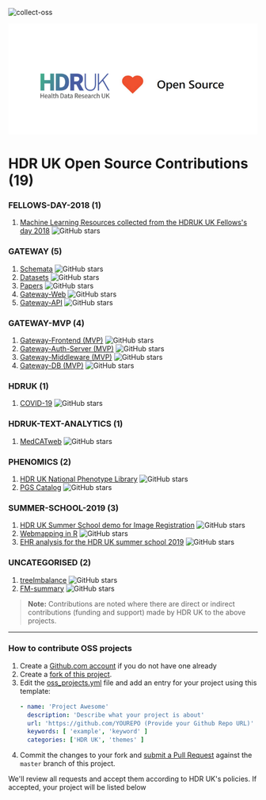 ![collect-oss](https://github.com/HDRUK/oss/workflows/collect-oss/badge.svg)
<p align="center">
  <img src="images/HDRUK_LOVE_OPEN_SOURCE.png">
</p>

# HDR UK Open Source Contributions (19)

### FELLOWS-DAY-2018 (1)
1. [Machine Learning Resources collected from the HDRUK UK Fellows's day 2018](https://github.com/alastair-droop/HDRUK-fellows-day-2018) ![GitHub stars](https://img.shields.io/github/stars/alastair-droop/HDRUK-fellows-day-2018?style=flat)


### GATEWAY (5)
1. [Schemata](https://github.com/HDRUK/schemata) ![GitHub stars](https://img.shields.io/github/stars/HDRUK/schemata?style=flat)
2. [Datasets](https://github.com/HDRUK/datasets) ![GitHub stars](https://img.shields.io/github/stars/HDRUK/datasets?style=flat)
3. [Papers](https://github.com/HDRUK/papers) ![GitHub stars](https://img.shields.io/github/stars/HDRUK/papers?style=flat)
4. [Gateway-Web](https://github.com/HDRUK/gateway-web) ![GitHub stars](https://img.shields.io/github/stars/HDRUK/gateway-web?style=flat)
5. [Gateway-API](https://github.com/HDRUK/gateway-api) ![GitHub stars](https://img.shields.io/github/stars/HDRUK/gateway-api?style=flat)


### GATEWAY-MVP (4)
1. [Gateway-Frontend (MVP)](https://github.com/HDRUK/Gateway-Frontend) ![GitHub stars](https://img.shields.io/github/stars/HDRUK/Gateway-Frontend?style=flat)
2. [Gateway-Auth-Server (MVP)](https://github.com/HDRUK/Gateway-Auth-Server) ![GitHub stars](https://img.shields.io/github/stars/HDRUK/Gateway-Auth-Server?style=flat)
3. [Gateway-Middleware (MVP)](https://github.com/HDRUK/Gateway-Middleware) ![GitHub stars](https://img.shields.io/github/stars/HDRUK/Gateway-Middleware?style=flat)
4. [Gateway-DB (MVP)](https://github.com/HDRUK/Gateway-DB) ![GitHub stars](https://img.shields.io/github/stars/HDRUK/Gateway-DB?style=flat)


### HDRUK (1)
1. [COVID-19](https://github.com/HDRUK/covid-19) ![GitHub stars](https://img.shields.io/github/stars/HDRUK/covid-19?style=flat)


### HDRUK-TEXT-ANALYTICS (1)
1. [MedCATweb](https://github.com/CogStack/MedCATtrainer) ![GitHub stars](https://img.shields.io/github/stars/CogStack/MedCATtrainer?style=flat)


### PHENOMICS (2)
1. [HDR UK National Phenotype Library](https://github.com/spiros/hdr-caliber-phenome-portal) ![GitHub stars](https://img.shields.io/github/stars/spiros/hdr-caliber-phenome-portal?style=flat)
2. [PGS Catalog](https://github.com/PGScatalog/PGS_Catalog) ![GitHub stars](https://img.shields.io/github/stars/PGScatalog/PGS_Catalog?style=flat)


### SUMMER-SCHOOL-2019 (3)
1. [HDR UK Summer School demo for Image Registration](https://github.com/bwpapiez/hdr_uk_demo) ![GitHub stars](https://img.shields.io/github/stars/bwpapiez/hdr_uk_demo?style=flat)
2. [Webmapping in R](https://github.com/alalexiou/HDR-UK_Webmapping_in_R) ![GitHub stars](https://img.shields.io/github/stars/alalexiou/HDR-UK_Webmapping_in_R?style=flat)
3. [EHR analysis for the HDR UK summer school 2019](https://github.com/athro/hdruk_summerschool_session1) ![GitHub stars](https://img.shields.io/github/stars/athro/hdruk_summerschool_session1?style=flat)


### UNCATEGORISED (2)
1. [treeImbalance](https://github.com/HDRUK/treeImbalance) ![GitHub stars](https://img.shields.io/github/stars/HDRUK/treeImbalance?style=flat)
2. [FM-summary](https://github.com/hailianghuang/FM-summary) ![GitHub stars](https://img.shields.io/github/stars/hailianghuang/FM-summary?style=flat)


> **Note:** Contributions are noted where there are direct or indirect contributions (funding and support) made by HDR UK to the above projects.

---
### How to contribute OSS projects

1. Create a [Github.com account](https://github.com/join) if you do not have one already
2. Create a [fork of this project](https://github.com/HDRUK/oss).
3. Edit the [oss_projects.yml](data/oss_projects.yml) file and add an entry for your project using this template:
   ```yaml
   - name: 'Project Awesome'
     description: 'Describe what your project is about'
     url: 'https://github.com/YOUREPO (Provide your Github Repo URL)'
     keywords: [ 'example', 'keyword' ]
     categories: ['HDR UK', 'themes' ]
   ```
4. Commit the changes to your fork and [submit a Pull Request](https://github.com/HDRUK/oss/compare) against the `master` branch of this project.

We'll review all requests and accept them according to HDR UK's policies. If accepted, your project will be listed below

